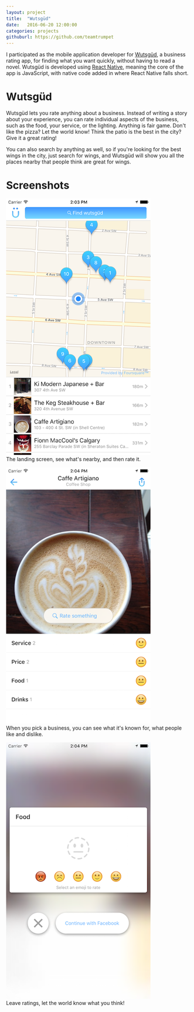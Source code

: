 ```yaml
---
layout: project
title:  "Wutsgüd"
date:   2016-06-20 12:00:00
categories: projects
githuburl: https://github.com/teamtrumpet
---
```


I participated as the mobile application developer for [Wutsgüd](https://itunes.apple.com/ca/app/wutsgud/id1123198884?ls=1&mt=8), a business rating app, for finding what you want quickly, without having to read a novel. Wutsgüd is developed using [React Native](https://facebook.github.io/react-native/), meaning the core of the app is JavaScript, with native code added in where React Native falls short.

Wutsgüd
===
Wutsgüd lets you rate anything about a business. Instead of writing a story about your experience, you can rate individual aspects of the business, such as the food, your service, or the lighting. Anything is fair game. Don't like the pizza? Let the world know! Think the patio is the best in the city? Give it a great rating!

You can also search by anything as well, so if you're looking for the best wings in the city, just search for wings, and Wutsgüd will show you all the places nearby that people think are great for wings.

Screenshots
===
![](/img/20160722/wutsgud_home.png)  
The landing screen, see what's nearby, and then rate it.

![](/img/20160722/wutsgud_biz.png)  
When you pick a business, you can see what it's known for, what people like and dislike.

![](/img/20160722/wutsgud_rate.png)  
Leave ratings, let the world know what you think!
